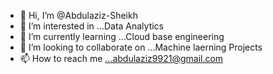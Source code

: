 - 👋 Hi, I’m @Abdulaziz-Sheikh
- 👀 I’m interested in ...Data Analytics
- 🌱 I’m currently learning ...Cloud base engineering
- 💞️ I’m looking to collaborate on ...Machine laerning Projects
- 📫 How to reach me ...abdulaziz9921@gmail.com

<!---
Abdulaziz-Sheikh/Abdulaziz-Sheikh is a ✨ special ✨ repository because its `README.md` (this file) appears on your GitHub profile.
You can click the Preview link to take a look at your changes.
--->
